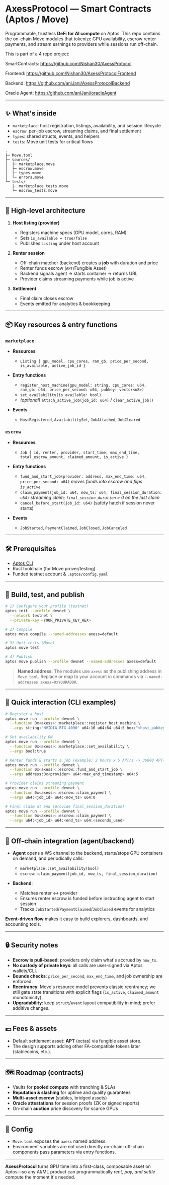 # AxessProtocol — Smart Contracts (Aptos / Move)

Programmable, trustless **DeFi for AI compute** on Aptos.
This repo contains the on-chain Move modules that tokenize GPU availability, escrow renter payments, and stream earnings to providers while sessions run off-chain.

This is part of a 4 repo project:

SmartContracts: https://github.com/Nishan30/AxessProtocol

Frontend: https://github.com/Nishan30/AxessProtocolFrontend

Backend: https://github.com/aniJani/AxessProtocolBackend

Oracle Agent: https://github.com/aniJani/oracleAgent

---

## ✨ What's inside

* `marketplace`: host registration, listings, availability, and session lifecycle
* `escrow`: per-job escrow, streaming claims, and final settlement
* `types`: shared structs, events, and helpers
* `tests`: Move unit tests for critical flows

```
.
├─ Move.toml
├─ sources/
│  ├─ marketplace.move
│  ├─ escrow.move
│  ├─ types.move
│  └─ errors.move
└─ tests/
   ├─ marketplace_tests.move
   └─ escrow_tests.move
```

---

## 🧠 High-level architecture

1. **Host listing (provider)**

   * Registers machine specs (GPU model, cores, RAM)
   * Sets `is_available = true/false`
   * Publishes `Listing` under host account

2. **Renter session**

   * Off-chain matcher (backend) creates a **job** with duration and price
   * Renter funds escrow (`APT`/Fungible Asset)
   * Backend signals agent → starts container → returns URL
   * Provider claims streaming payments while job is active

3. **Settlement**

   * Final claim closes escrow
   * Events emitted for analytics & bookkeeping

---

## 📦 Key resources & entry functions

### `marketplace`

* **Resources**

  * `Listing { gpu_model, cpu_cores, ram_gb, price_per_second, is_available, active_job_id }`

* **Entry functions**

  * `register_host_machine(gpu_model: string, cpu_cores: u64, ram_gb: u64, price_per_second: u64, pubkey: vector<u8>)`
  * `set_availability(is_available: bool)`
  * *(optional)* `attach_active_job(job_id: u64)` / `clear_active_job()`

* **Events**

  * `HostRegistered`, `AvailabilitySet`, `JobAttached`, `JobCleared`

### `escrow`

* **Resources**

  * `Job { id, renter, provider, start_time, max_end_time, total_escrow_amount, claimed_amount, is_active }`

* **Entry functions**

  * `fund_and_start_job(provider: address, max_end_time: u64, price_per_second: u64)`
    *moves funds into escrow and flips `is_active`*
  * `claim_payment(job_id: u64, now_ts: u64, final_session_duration: u64)`
    *streaming claim; `final_session_duration` > 0 on the last claim*
  * `cancel_before_start(job_id: u64)` (safety hatch if session never starts)

* **Events**

  * `JobStarted`, `PaymentClaimed`, `JobClosed`, `JobCanceled`

---

## 🛠 Prerequisites

* [Aptos CLI](https://aptos.dev/cli-tools/aptos-cli-tool/install-cli/)
* Rust toolchain (for Move prover/testing)
* Funded testnet account & `.aptos/config.yaml`

---

## 🚀 Build, test, and publish

```bash
# 1) Configure your profile (testnet)
aptos init --profile devnet \
  --network testnet \
  --private-key <YOUR_PRIVATE_KEY_HEX>

# 2) Compile
aptos move compile --named-addresses axess=default

# 3) Unit tests (Move)
aptos move test

# 4) Publish
aptos move publish --profile devnet --named-addresses axess=default
```

> **Named address**: The modules use `axess` as the publishing address in `Move.toml`.
> Replace or map to your account in commands via `--named-addresses axess=0xYOURADDR`.

---

## 🧪 Quick interaction (CLI examples)

```bash
# Register a host
aptos move run --profile devnet \
  --function 0x<axess>::marketplace::register_host_machine \
  --args string:"NVIDIA RTX 4090" u64:16 u64:64 u64:5 hex:"<host_pubkey_bytes>"

# Set availability ON
aptos move run --profile devnet \
  --function 0x<axess>::marketplace::set_availability \
  --args bool:true

# Renter funds & starts a job (example: 2 hours x 5 APT/s -> 36000 APT-octas)
aptos move run --profile devnet \
  --function 0x<axess>::escrow::fund_and_start_job \
  --args address:0x<provider> u64:<max_end_timestamp> u64:5

# Provider claims streaming payment
aptos move run --profile devnet \
  --function 0x<axess>::escrow::claim_payment \
  --args u64:<job_id> u64:<now_ts> u64:0

# Final claim at end (provide final_session_duration)
aptos move run --profile devnet \
  --function 0x<axess>::escrow::claim_payment \
  --args u64:<job_id> u64:<end_ts> u64:<seconds_used>
```

---

## 🔗 Off-chain integration (agent/backend)

* **Agent** opens a WS channel to the backend, starts/stops GPU containers on demand, and periodically calls:

  * `marketplace::set_availability(bool)`
  * `escrow::claim_payment(job_id, now_ts, final_session_duration)`
* **Backend**:

  * Matches renter ↔ provider
  * Ensures renter escrow is funded before instructing agent to start session
  * Tracks `JobStarted`/`PaymentClaimed`/`JobClosed` events for analytics

**Event-driven flow** makes it easy to build explorers, dashboards, and accounting tools.

---

## 🔒 Security notes

* **Escrow is pull-based**: providers only claim what's accrued by `now_ts`.
* **No custody of private keys**: all calls are user-signed via Aptos wallets/CLI.
* **Bounds checks**: `price_per_second`, `max_end_time`, and job ownership are enforced.
* **Reentrancy**: Move's resource model prevents classic reentrancy; we still gate state transitions with explicit flags (`is_active`, `claimed_amount` monotonicity).
* **Upgradability**: keep `struct`/`event` layout compatibility in mind; prefer additive changes.

---

## 💵 Fees & assets

* Default settlement asset: **APT** (octas) via fungible asset store.
* The design supports adding other FA-compatible tokens later (stablecoins, etc.).

---

## 🗺 Roadmap (contracts)

* Vaults for **pooled compute** with tranching & SLAs
* **Reputation & slashing** for uptime and quality guarantees
* **Multi-asset escrow** (stables, bridged assets)
* **Oracle attestations** for session proofs (ZK or signed reports)
* On-chain **auction** price discovery for scarce GPUs

---

## 🧩 Config

* `Move.toml` exposes the `axess` named address.
* Environment variables are not used directly on-chain; off-chain components pass parameters via entry functions.

---


**AxessProtocol** turns GPU time into a first-class, composable asset on Aptos—so any AI/ML product can programmatically *rent, pay, and settle* compute the moment it's needed.

